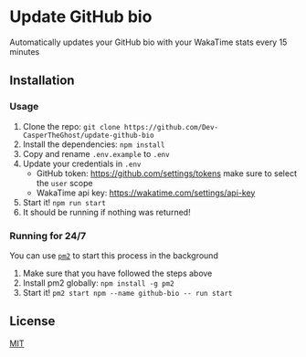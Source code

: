 # Update GitHub bio

Automatically updates your GitHub bio with your WakaTime stats every 15 minutes

## Installation

### Usage

1. Clone the repo: `git clone https://github.com/Dev-CasperTheGhost/update-github-bio`
2. Install the dependencies: `npm install`
3. Copy and rename `.env.example` to `.env`
4. Update your credentials in `.env`
   - GitHub token: <https://github.com/settings/tokens> make sure to select the `user` scope
   - WakaTime api key: <https://wakatime.com/settings/api-key>
5. Start it! `npm run start`
6. It should be running if nothing was returned!

### Running for 24/7

You can use [`pm2`](https://www.npmjs.com/package/pm2) to start this process in the background

1. Make sure that you have followed the steps above
2. Install pm2 globally: `npm install -g pm2`
3. Start it! `pm2 start npm --name github-bio -- run start`

## License

[MIT](./LICENSE)
